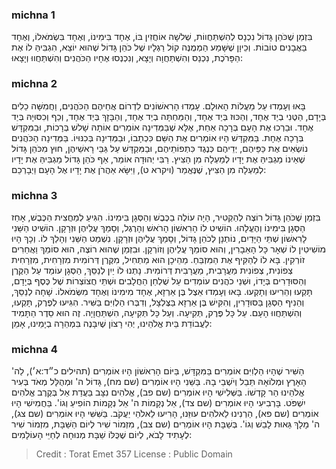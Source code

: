 
### michna 1
בִּזְמַן שֶׁכֹּהֵן גָּדוֹל נִכְנָס לְהִשְׁתַּחֲווֹת, שְׁלשָׁה אוֹחֲזִין בּוֹ, אֶחָד בִּימִינוֹ, וְאֶחָד בִּשְׂמֹאלוֹ, וְאֶחָד בַּאֲבָנִים טוֹבוֹת. וְכֵיוָן שֶׁשָּׁמַע הַמְמֻנֶּה קוֹל רַגְלָיו שֶׁל כֹּהֵן גָּדוֹל שֶׁהוּא יוֹצֵא, הִגְבִּיהַּ לוֹ אֶת הַפָּרֹכֶת, נִכְנַס וְהִשְׁתַּחֲוָה וְיָצָא, וְנִכְנְסוּ אֶחָיו הַכֹּהֲנִים וְהִשְׁתַּחֲווּ וְיָצָאוּ:  

### michna 2
בָּאוּ וְעָמְדוּ עַל מַעֲלוֹת הָאוּלָם. עָמְדוּ הָרִאשׁוֹנִים לִדְרוֹם אֲחֵיהֶם הַכֹּהֲנִים, וַחֲמִשָּׁה כֵלִים בְּיָדָם, הַטֶּנִי בְיַד אֶחָד, וְהַכּוּז בְּיַד אֶחָד, וְהַמַּחְתָּה בְיַד אֶחָד, וְהַבָּזָךְ בְּיַד אֶחָד, וְכַף וְכִסּוּיָהּ בְּיַד אֶחָד. וּבֵרְכוּ אֶת הָעָם בְּרָכָה אַחַת, אֶלָּא שֶׁבַּמְּדִינָה אוֹמְרִים אוֹתָהּ שָׁלשׁ בְּרָכוֹת, וּבַמִּקְדָּשׁ בְּרָכָה אֶחָת. בַּמִּקְדָּשׁ הָיוּ אוֹמְרִים אֶת הַשֵּׁם כִּכְתָבוֹ, וּבַמְּדִינָה בְּכִנּוּיוֹ. בַּמְּדִינָה הַכֹּהֲנִים נוֹשְׂאִים אֶת כַּפֵּיהֶם, יְדֵיהֶם כְּנֶגֶד כִּתְפוֹתֵיהֶם, וּבַמִּקְדָּשׁ עַל גַּבֵּי רָאשֵׁיהֶן, חוּץ מִכֹּהֵן גָּדוֹל שֶׁאֵינוֹ מַגְבִּיהַּ אֶת יָדָיו לְמַעְלָה מִן הַצִּיץ. רַבִּי יְהוּדָה אוֹמֵר, אַף כֹּהֵן גָּדוֹל מַגְבִּיהַּ אֶת יָדָיו לְמַעְלָה מִן הַצִּיץ, שֶׁנֶּאֱמַר (ויקרא ט), וַיִּשָּׂא אַהֲרֹן אֶת יָדָיו אֶל הָעָם וַיְבָרְכֵם:  

### michna 3
בִּזְמַן שֶׁכֹּהֵן גָּדוֹל רוֹצֶה לְהַקְטִיר, הָיָה עוֹלֶה בַכֶּבֶשׁ וְהַסְּגָן בִּימִינוֹ. הִגִּיעַ לְמַחֲצִית הַכֶּבֶשׁ, אָחַז הַסְּגָן בִּימִינוֹ וְהֶעֱלָהוּ. הוֹשִׁיט לוֹ הָרִאשׁוֹן הָרֹאשׁ וְהָרֶגֶל, וְסָמַךְ עֲלֵיהֶן וּזְרָקָן. הוֹשִׁיט הַשֵּׁנִי לָרִאשׁוֹן שְׁתֵּי הַיָּדַיִם, נוֹתְנָן לְכֹהֵן גָּדוֹל, וְסָמַךְ עֲלֵיהֶן וּזְרָקָן. נִשְׁמַט הַשֵּׁנִי וְהָלַךְ לוֹ. וְכָךְ הָיוּ מוֹשִׁיטִין לוֹ שְׁאָר כָּל הָאֵבָרִין, וְהוּא סוֹמֵךְ עֲלֵיהֶן וְזוֹרְקָן. וּבִזְמַן שֶׁהוּא רוֹצֶה, הוּא סוֹמֵךְ וַאֲחֵרִים זוֹרְקִין. בָּא לוֹ לְהַקִּיף אֶת הַמִּזְבֵּחַ. מֵהֵיכָן הוּא מַתְחִיל, מִקֶּרֶן דְּרוֹמִית מִזְרָחִית, מִזְרָחִית צְפוֹנִית, צְפוֹנִית מַעֲרָבִית, מַעֲרָבִית דְּרוֹמִית. נָתְנוּ לוֹ יַיִן לְנַסֵּךְ, הַסְּגָן עוֹמֵד עַל הַקֶּרֶן וְהַסּוּדָרִים בְּיָדוֹ, וּשְׁנֵי כֹהֲנִים עוֹמְדִים עַל שֻׁלְחַן הַחֲלָבִים וּשְׁתֵּי חֲצוֹצְרוֹת שֶׁל כֶּסֶף בְּיָדָם, תָּקְעוּ וְהֵרִיעוּ וְתָקְעוּ. בָּאוּ וְעָמְדוּ אֵצֶל בֶּן אַרְזָא, אֶחָד מִימִינוֹ וְאֶחָד מִשְּׂמֹאלוֹ. שָׁחָה לְנַסֵּךְ, וְהֵנִיף הַסְּגָן בַּסּוּדָרִין, וְהִקִּישׁ בֶּן אַרְזָא בַּצֶּלְצָל, וְדִבְּרוּ הַלְוִיִּם בַּשִּׁיר. הִגִּיעוּ לְפֶרֶק, תָּקְעוּ, וְהִשְׁתַּחֲווּ הָעָם. עַל כָּל פֶּרֶק, תְּקִיעָה. וְעַל כָּל תְּקִיעָה, הִשְׁתַּחֲוָיָה. זֶה הוּא סֵדֶר הַתָּמִיד לַעֲבוֹדַת בֵּית אֱלֹהֵינוּ, יְהִי רָצוֹן שֶׁיִבָּנֶה בִּמְהֵרָה בְיָמֵינוּ, אָמֵן:  

### michna 4
הַשִּׁיר שֶׁהָיוּ הַלְוִיִּם אוֹמְרִים בַּמִּקְדָּשׁ, בַּיּוֹם הָרִאשׁוֹן הָיוּ אוֹמְרִים (תהילים כ״ד:א׳), לַה' הָאָרֶץ וּמְלוֹאָהּ תֵּבֵל וְיֹשְׁבֵי בָהּ. בַּשֵּׁנִי הָיוּ אוֹמְרִים (שם מח), גָּדוֹל ה' וּמְהֻלָּל מְאֹד בְּעִיר אֱלֹהֵינוּ הַר קָדְשׁוֹ. בַּשְּׁלִישִׁי הָיוּ אוֹמְרִים (שם פב), אֱלֹהִים נִצָּב בַּעֲדַת אֵל בְּקֶרֶב אֱלֹהִים יִשְׁפֹּט. בָּרְבִיעִי הָיוּ אוֹמְרִים (שם צד), אֵל נְקָמוֹת ה' אֵל נְקָמוֹת הוֹפִיעַ וְגוֹ'. בַּחֲמִישִׁי הָיוּ אוֹמְרִים (שם פא), הַרְנִינוּ לֵאלֹהִים עוּזֵּנוּ, הָרִיעוּ לֵאלֹהֵי יַעֲקֹב. בַּשִּׁשִּׁי הָיוּ אוֹמְרִים (שם צג), ה' מָלָךְ גֵּאוּת לָבֵשׁ וְגוֹ'. בְּשַׁבָּת הָיוּ אוֹמְרִים (שם צב), מִזְמוֹר שִׁיר לְיוֹם הַשַּׁבָּת, מִזְמוֹר שִׁיר לֶעָתִיד לָבֹא, לְיוֹם שֶׁכֻּלּוֹ שַׁבָּת מְנוּחָה לְחַיֵּי הָעוֹלָמִים:  

>Credit : Torat Emet 357
>License : Public Domain 